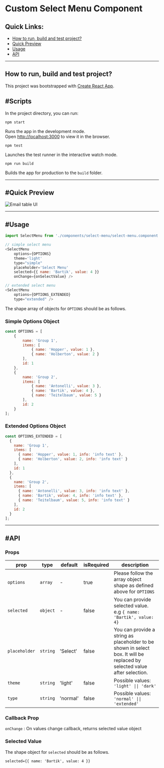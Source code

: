 # Custom Select Menu Component

## Quick Links:
- [How to run, build and test project?](#scripts)
- [Quick Preview](#quick-preview)
- [Usage](#usage)
- [API](#api)

---

## How to run, build and test project?

This project was bootstrapped with [Create React App](https://github.com/facebook/create-react-app).

## #Scripts

In the project directory, you can run:

 `npm start`

Runs the app in the development mode.\
Open [http://localhost:3000](http://localhost:3000) to view it in the browser.

`npm test`

Launches the test runner in the interactive watch mode.

`npm run build`

Builds the app for production to the `build` folder.

---

## #Quick Preview
![Email table UI](custom_select_menu_demo.gif)

---

## #Usage

```javascript
import SelectMenu from './components/select-menu/select-menu.component';

// simple select menu
<SelectMenu
    options={OPTIONS}
    theme='light'
    type="simple"
    placeholder='Select Menu'
    selected={{ name: 'Bartik', value: 4 }}
    onChange={onSelectValue} />

// extended select menu
<SelectMenu
    options={OPTIONS_EXTENDED}
    type="extended" />
```

The shape array of objects for `OPTIONS` should be as follows.
### Simple Options Object

```javascript
const OPTIONS = [
    {
        name: 'Group 1',
        items: [
            { name: 'Hopper', value: 1 },
            { name: 'Holberton', value: 2 }
        ],
        id: 1
    },
    {
        name: 'Group 2',
        items: [
            { name: 'Antonelli', value: 3 },
            { name: 'Bartik', value: 4 },
            { name: 'Teitelbaum', value: 5 }
        ],
        id: 2
    }
];
```
### Extended Options Object

```javascript
const OPTIONS_EXTENDED = [
  {
    name: 'Group 1',
    items: [
      { name: 'Hopper', value: 1, info: 'info text' },
      { name: 'Holberton', value: 2, info: 'info text' }
    ],
    id: 1
  },
  {
    name: 'Group 2',
    items: [
      { name: 'Antonelli', value: 3, info: 'info text' },
      { name: 'Bartik', value: 4, info: 'info text' },
      { name: 'Teitelbaum', value: 5, info: 'info text' }
    ],
    id: 2
  }
];
```

---

## #API
### Props

| prop          | type     | default  | isRequired | description                                                                                                               |
|---------------|----------|----------|------------|---------------------------------------------------------------------------------------------------------------------------|
| `options`     | `array`  | -        | true       | Please follow the array object shape as defined above for `OPTIONS`                                                       |
| `selected`    | `object` | -        | false      | You can provide selected value.  e.g `{ name: 'Bartik', value: 4}`                                                        |
| `placeholder` | `string` | 'Select' | false      | You can provide a string as placeholder to be shown in select box. It will be replaced by selected value after selection. |
| `theme`       | `string` | 'light'  | false      | Possible values: `'light' \|\| 'dark'`                                                                                    |
| `type`        | `string` | 'normal' | false      | Possible values: `'normal' \|\| 'extended'`                                                                               |

### Callback Prop


`onChange` : On values change callback, returns selected value object

### Selected Value

The shape object for `selected` should be as follows.

`selected={{ name: 'Bartik', value: 4 }}`




